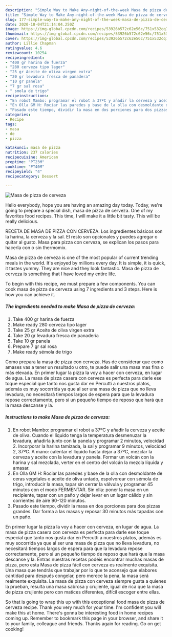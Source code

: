 ```yaml
---
description: "Simple Way to Make Any-night-of-the-week Masa de pizza de cerveza"
title: "Simple Way to Make Any-night-of-the-week Masa de pizza de cerveza"
slug: 177-simple-way-to-make-any-night-of-the-week-masa-de-pizza-de-cerveza
date: 2020-10-04T21:14:04.250Z
image: https://img-global.cpcdn.com/recipes/53926b572c62e56c/751x532cq70/masa-de-pizza-de-cerveza-foto-principal.jpg
thumbnail: https://img-global.cpcdn.com/recipes/53926b572c62e56c/751x532cq70/masa-de-pizza-de-cerveza-foto-principal.jpg
cover: https://img-global.cpcdn.com/recipes/53926b572c62e56c/751x532cq70/masa-de-pizza-de-cerveza-foto-principal.jpg
author: Lillie Chapman
ratingvalue: 4.6
reviewcount: 10254
recipeingredient:
- "400 gr harina de fuerza"
- "280 cerveza tipo lager"
- "25 gr Aceite de oliva virgen extra"
- "20 gr levadura fresca de panadera"
- "10 gr panela"
- "7 gr sal rosa"
- " smola de trigo"
recipeinstructions:
- "En robot Mambo: programar el robot a 37ºC y añadir la cerveza y aceite de oliva. Cuando el líquido tenga la temperatura desmenuzar la levadura, añadirla junto con la panela y programar 2 minutos, velocidad 2. Incorporar la harina tamizada, la sal y programar 9 minutos, velocidad 2, 37ºC. A mano: calentar el líquido hasta dejar a 37ºC, mezclar la cerveza y aceite con la levadura y panela. Formar un volcán con la harina y sal mezclada, verter en el centro del volcán la mezcla líquida y amasar."
- "En Olla GM H: Rociar las paredes y base de la olla con desmoldante de ceras vegetales o aceite de oliva untado, espolvorear con sémola de trigo, introducir la masa, tapar sin cerrar la válvula y programar 45 minutos con el modo FERMENTAR. Sin olla: poner la masa en un recipiente, tapar con un paño y dejar levar en un lugar cálido y sin corrientes de aire 90-120 minutos."
- "Pasado este tiempo, dividir la masa en dos porciones para dos pizzas grandes. Dar forma a las masas y reposar 30 minutos más tapadas con un paño."
categories:
- Recipe
tags:
- masa
- de
- pizza

katakunci: masa de pizza 
nutrition: 237 calories
recipecuisine: American
preptime: "PT23M"
cooktime: "PT40M"
recipeyield: "4"
recipecategory: Dessert

---
```



![Masa de pizza de cerveza](https://img-global.cpcdn.com/recipes/53926b572c62e56c/751x532cq70/masa-de-pizza-de-cerveza-foto-principal.jpg)

Hello everybody, hope you are having an amazing day today. Today, we're going to prepare a special dish, masa de pizza de cerveza. One of my favorites food recipes. This time, I will make it a little bit tasty. This will be really delicious.

RECETA DE MASA DE PIZZA CON CERVEZA. Los ingredientes básicos son la harina, la cerveza y la sal. El resto son opcionales y puedes agregar o quitar al gusto. Masa para pizza con cerveza, se explican los pasos para hacerla con o sin thermomix.

Masa de pizza de cerveza is one of the most popular of current trending meals in the world. It's enjoyed by millions every day. It is simple, it is quick, it tastes yummy. They are nice and they look fantastic. Masa de pizza de cerveza is something that I have loved my entire life.


To begin with this recipe, we must prepare a few components. You can cook masa de pizza de cerveza using 7 ingredients and 3 steps. Here is how you can achieve it.

<!--inarticleads1-->

##### The ingredients needed to make Masa de pizza de cerveza:

1. Take 400 gr harina de fuerza
1. Make ready 280 cerveza tipo lager
1. Take 25 gr Aceite de oliva virgen extra
1. Take 20 gr levadura fresca de panadería
1. Take 10 gr panela
1. Prepare 7 gr sal rosa
1. Make ready  sémola de trigo


Como prepara la masa de pizza con cerveza. Has de considerar que como amases vas a tener un resultado u otro, te puede salir una masa mas fina o más elevada. En primer lugar la pizza la voy a hacer con cerveza, en lugar de agua. La masa de pizza casera con cerveza es perfecta para darle ese toque especial que tanto nos gusta dar en Percutti a nuestros platos, además es muy socorrida ya que al ser una masa de pizza que no lleva levadura, no necesitará tiempos largos de espera para que la levadura repose correctamente, pero si un pequeño tiempo de reposo que hará que la masa descanse y la. 

<!--inarticleads2-->

##### Instructions to make Masa de pizza de cerveza:

1. En robot Mambo: programar el robot a 37ºC y añadir la cerveza y aceite de oliva. Cuando el líquido tenga la temperatura desmenuzar la levadura, añadirla junto con la panela y programar 2 minutos, velocidad 2. Incorporar la harina tamizada, la sal y programar 9 minutos, velocidad 2, 37ºC. A mano: calentar el líquido hasta dejar a 37ºC, mezclar la cerveza y aceite con la levadura y panela. Formar un volcán con la harina y sal mezclada, verter en el centro del volcán la mezcla líquida y amasar.
1. En Olla GM H: Rociar las paredes y base de la olla con desmoldante de ceras vegetales o aceite de oliva untado, espolvorear con sémola de trigo, introducir la masa, tapar sin cerrar la válvula y programar 45 minutos con el modo FERMENTAR. Sin olla: poner la masa en un recipiente, tapar con un paño y dejar levar en un lugar cálido y sin corrientes de aire 90-120 minutos.
1. Pasado este tiempo, dividir la masa en dos porciones para dos pizzas grandes. Dar forma a las masas y reposar 30 minutos más tapadas con un paño.


En primer lugar la pizza la voy a hacer con cerveza, en lugar de agua. La masa de pizza casera con cerveza es perfecta para darle ese toque especial que tanto nos gusta dar en Percutti a nuestros platos, además es muy socorrida ya que al ser una masa de pizza que no lleva levadura, no necesitará tiempos largos de espera para que la levadura repose correctamente, pero si un pequeño tiempo de reposo que hará que la masa descanse y la. Entras nuestras recetas podéis encontrar muchas masas de pizza, pero esta Masa de pizza fácil con cerveza es realmente exquisita. Una masa que tendrás que trabajar por lo que te aconsejo que elabores cantidad para después congelar, pero merece la pena, la masa será realmente exquisita. La masa de pizza con cerveza siempre gusta a quienes la prueban, resulta una masa sabrosa y crujiente, igual de rica que la masa de pizza crujiente pero con matices diferentes, difícil escoger entre ellas. 

So that is going to wrap this up with this exceptional food masa de pizza de cerveza recipe. Thank you very much for your time. I'm confident you will make this at home. There's gonna be interesting food in home recipes coming up. Remember to bookmark this page in your browser, and share it to your family, colleague and friends. Thanks again for reading. Go on get cooking!
